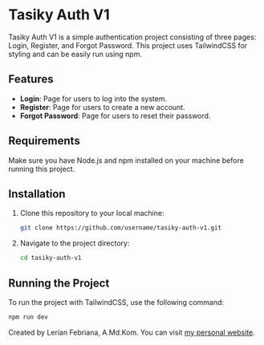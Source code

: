 # Tasiky Auth V1

Tasiky Auth V1 is a simple authentication project consisting of three pages: Login, Register, and Forgot Password. This project uses TailwindCSS for styling and can be easily run using npm.

## Features

- **Login**: Page for users to log into the system.
- **Register**: Page for users to create a new account.
- **Forgot Password**: Page for users to reset their password.

## Requirements

Make sure you have Node.js and npm installed on your machine before running this project.

## Installation

1. Clone this repository to your local machine:
    ```bash
    git clone https://github.com/username/tasiky-auth-v1.git
    ```
2. Navigate to the project directory:
    ```bash
    cd tasiky-auth-v1
    ```

## Running the Project

To run the project with TailwindCSS, use the following command:
```bash
npm run dev
```

Created by Lerian Febriana, A.Md.Kom. You can visit [my personal website](https://kanglerian.vercel.app).
